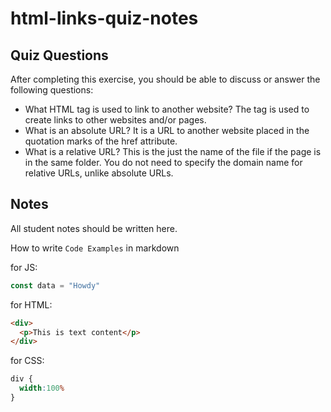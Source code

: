 # html-links-quiz-notes

## Quiz Questions

After completing this exercise, you should be able to discuss or answer the following questions:

- What HTML tag is used to link to another website?
The <a> tag is used to create links to other websites and/or pages.
- What is an absolute URL?
It is a URL to another website placed in the quotation marks of the href attribute.
- What is a relative URL?
This is the just the name of the file if the page is in the same folder. You do not need to specify the domain name for relative URLs, unlike absolute URLs.

## Notes

All student notes should be written here.


How to write `Code Examples` in markdown

for JS:
```javascript
const data = "Howdy"
```

for HTML:
```html
<div>
  <p>This is text content</p>
</div>
```

for CSS:
```css
div {
  width:100%
}
```
